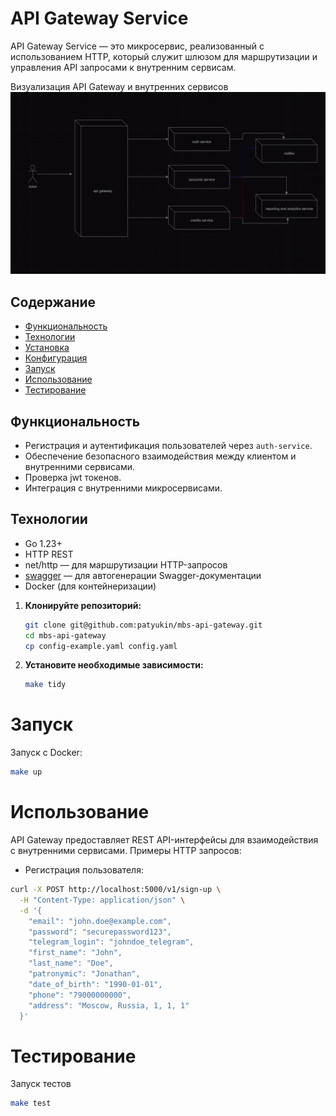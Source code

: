 # API Gateway Service

API Gateway Service — это микросервис, реализованный с использованием HTTP, который служит шлюзом для маршрутизации и управления API запросами к внутренним сервисам.

Визуализация API Gateway и внутренних сервисов
![Services](img.png)

## Содержание

- [Функциональность](#функциональность)
- [Технологии](#технологии)
- [Установка](#установка)
- [Конфигурация](#конфигурация)
- [Запуск](#запуск)
- [Использование](#использование)
- [Тестирование](#тестирование)

## Функциональность

- Регистрация и аутентификация пользователей через `auth-service`.
- Обеспечение безопасного взаимодействия между клиентом и внутренними сервисами.
- Проверка jwt токенов.
- Интеграция с внутренними микросервисами.

## Технологии

- Go 1.23+
- HTTP REST
- net/http — для маршрутизации HTTP-запросов
- [swagger](https://github.com/swaggo/swag) — для автогенерации Swagger-документации
- Docker (для контейнеризации)

1. **Клонируйте репозиторий:**

    ```bash
    git clone git@github.com:patyukin/mbs-api-gateway.git
    cd mbs-api-gateway
    cp config-example.yaml config.yaml
    ```

2.	**Установите необходимые зависимости:**

    ```bash
    make tidy
    ```

# Запуск

Запуск с Docker:

```bash
make up
```

# Использование

API Gateway предоставляет REST API-интерфейсы для взаимодействия с внутренними сервисами.
Примеры HTTP запросов:
- Регистрация пользователя:
```bash
curl -X POST http://localhost:5000/v1/sign-up \
  -H "Content-Type: application/json" \
  -d '{
    "email": "john.doe@example.com",
    "password": "securepassword123",
    "telegram_login": "johndoe_telegram",
    "first_name": "John",
    "last_name": "Doe",
    "patronymic": "Jonathan",
    "date_of_birth": "1990-01-01",
    "phone": "79000000000",
    "address": "Moscow, Russia, 1, 1, 1"
  }' 
```

# Тестирование

Запуск тестов

```bash
make test
```

